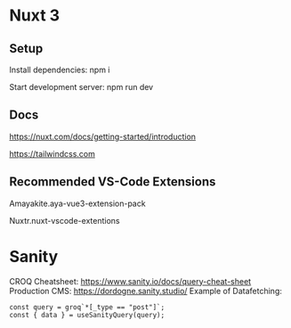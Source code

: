 # Nuxt 3 

## Setup
Install dependencies: npm i

Start development server: npm run dev

## Docs
https://nuxt.com/docs/getting-started/introduction

https://tailwindcss.com

## Recommended VS-Code Extensions
Amayakite.aya-vue3-extension-pack

Nuxtr.nuxt-vscode-extentions

# Sanity

CROQ Cheatsheet: https://www.sanity.io/docs/query-cheat-sheet
Production CMS: https://dordogne.sanity.studio/
Example of Datafetching:
```
const query = groq`*[_type == "post"]`;
const { data } = useSanityQuery(query);
```
